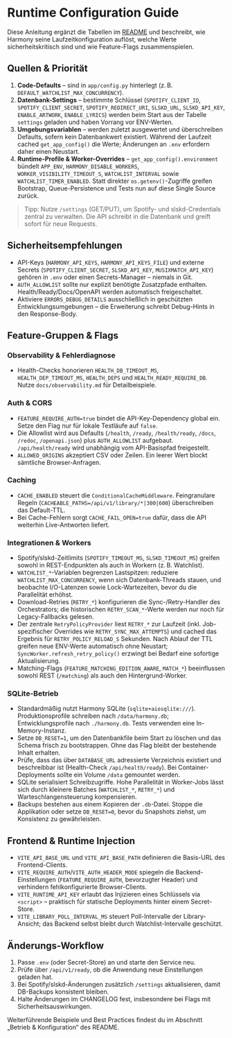 # Runtime Configuration Guide

Diese Anleitung ergänzt die Tabellen im [README](../../README.md#betrieb--konfiguration) und beschreibt, wie Harmony seine Laufzeitkonfiguration auflöst, welche Werte sicherheitskritisch sind und wie Feature-Flags zusammenspielen.

## Quellen & Priorität

1. **Code-Defaults** – sind in `app/config.py` hinterlegt (z. B. `DEFAULT_WATCHLIST_MAX_CONCURRENCY`).
2. **Datenbank-Settings** – bestimmte Schlüssel (`SPOTIFY_CLIENT_ID`, `SPOTIFY_CLIENT_SECRET`, `SPOTIFY_REDIRECT_URI`, `SLSKD_URL`, `SLSKD_API_KEY`, `ENABLE_ARTWORK`, `ENABLE_LYRICS`) werden beim Start aus der Tabelle `settings` geladen und haben Vorrang vor ENV-Werten.
3. **Umgebungsvariablen** – werden zuletzt ausgewertet und überschreiben Defaults, sofern kein Datenbankwert existiert. Während der Laufzeit cached `get_app_config()` die Werte; Änderungen an `.env` erfordern daher einen Neustart.
4. **Runtime-Profile & Worker-Overrides** – `get_app_config().environment` bündelt `APP_ENV`, `HARMONY_DISABLE_WORKERS`, `WORKER_VISIBILITY_TIMEOUT_S`, `WATCHLIST_INTERVAL` sowie `WATCHLIST_TIMER_ENABLED`. Statt direkter `os.getenv()`-Zugriffe greifen Bootstrap, Queue-Persistence und Tests nun auf diese Single Source zurück.

> Tipp: Nutze `/settings` (GET/PUT), um Spotify- und slskd-Credentials zentral zu verwalten. Die API schreibt in die Datenbank und greift sofort für neue Requests.

## Sicherheitsempfehlungen

- API-Keys (`HARMONY_API_KEYS`, `HARMONY_API_KEYS_FILE`) und externe Secrets (`SPOTIFY_CLIENT_SECRET`, `SLSKD_API_KEY`, `MUSIXMATCH_API_KEY`) gehören in `.env` oder einen Secrets-Manager – niemals in Git.
- `AUTH_ALLOWLIST` sollte nur explizit benötigte Zusatzpfade enthalten. Health/Ready/Docs/OpenAPI werden automatisch freigeschaltet.
- Aktiviere `ERRORS_DEBUG_DETAILS` ausschließlich in geschützten Entwicklungsumgebungen – die Erweiterung schreibt Debug-Hints in den Response-Body.

## Feature-Gruppen & Flags

### Observability & Fehlerdiagnose

- Health-Checks honorieren `HEALTH_DB_TIMEOUT_MS`, `HEALTH_DEP_TIMEOUT_MS`, `HEALTH_DEPS` und `HEALTH_READY_REQUIRE_DB`. Nutze `docs/observability.md` für Detailbeispiele.

### Auth & CORS

- `FEATURE_REQUIRE_AUTH=true` bindet die API-Key-Dependency global ein. Setze den Flag nur für lokale Testläufe auf `false`.
- Die Allowlist wird aus Defaults (`/health`, `/ready`, `/health/ready`, `/docs`, `/redoc`, `/openapi.json`) plus `AUTH_ALLOWLIST` aufgebaut. `/api/health/ready` wird unabhängig vom API-Basispfad freigestellt.
- `ALLOWED_ORIGINS` akzeptiert CSV oder Zeilen. Ein leerer Wert blockt sämtliche Browser-Anfragen.

### Caching

- `CACHE_ENABLED` steuert die `ConditionalCacheMiddleware`. Feingranulare Regeln (`CACHEABLE_PATHS=/api/v1/library/*|300|600`) überschreiben das Default-TTL.
- Bei Cache-Fehlern sorgt `CACHE_FAIL_OPEN=true` dafür, dass die API weiterhin Live-Antworten liefert.

### Integrationen & Workers

- Spotify/slskd-Zeitlimits (`SPOTIFY_TIMEOUT_MS`, `SLSKD_TIMEOUT_MS`) greifen sowohl in REST-Endpunkten als auch in Workern (z. B. Watchlist).
- `WATCHLIST_*`-Variablen begrenzen Lastspitzen: reduziere `WATCHLIST_MAX_CONCURRENCY`, wenn sich Datenbank-Threads stauen, und beobachte I/O-Latenzen sowie Lock-Wartezeiten, bevor du die Parallelität erhöhst.
- Download-Retries (`RETRY_*`) konfigurieren die Sync-/Retry-Handler des Orchestrators; die historischen `RETRY_SCAN_*`-Werte werden nur noch für Legacy-Fallbacks gelesen.
- Der zentrale `RetryPolicyProvider` liest `RETRY_*` zur Laufzeit (inkl. Job-spezifischer Overrides wie `RETRY_SYNC_MAX_ATTEMPTS`) und cached das Ergebnis für `RETRY_POLICY_RELOAD_S` Sekunden. Nach Ablauf der TTL greifen neue ENV-Werte automatisch ohne Neustart; `SyncWorker.refresh_retry_policy()` erzwingt bei Bedarf eine sofortige Aktualisierung.
- Matching-Flags (`FEATURE_MATCHING_EDITION_AWARE`, `MATCH_*`) beeinflussen sowohl REST (`/matching`) als auch den Hintergrund-Worker.

### SQLite-Betrieb

- Standardmäßig nutzt Harmony SQLite (`sqlite+aiosqlite:///`). Produktionsprofile schreiben nach `/data/harmony.db`; Entwicklungsprofile nach `./harmony.db`. Tests verwenden eine In-Memory-Instanz.
- Setze `DB_RESET=1`, um den Datenbankfile beim Start zu löschen und das Schema frisch zu bootstrappen. Ohne das Flag bleibt der bestehende Inhalt erhalten.
- Prüfe, dass das über `DATABASE_URL` adressierte Verzeichnis existiert und beschreibbar ist (Health-Check `/api/health/ready`). Bei Container-Deployments sollte ein Volume `/data` gemountet werden.
- SQLite serialisiert Schreibzugriffe. Hohe Parallelität in Worker-Jobs lässt sich durch kleinere Batches (`WATCHLIST_*`, `RETRY_*`) und Warteschlangensteuerung kompensieren.
- Backups bestehen aus einem Kopieren der `.db`-Datei. Stoppe die Applikation oder setze `DB_RESET=0`, bevor du Snapshots ziehst, um Konsistenz zu gewährleisten.

## Frontend & Runtime Injection

- `VITE_API_BASE_URL` und `VITE_API_BASE_PATH` definieren die Basis-URL des Frontend-Clients.
- `VITE_REQUIRE_AUTH`/`VITE_AUTH_HEADER_MODE` spiegeln die Backend-Einstellungen (`FEATURE_REQUIRE_AUTH`, bevorzugter Header) und verhindern fehlkonfigurierte Browser-Clients.
- `VITE_RUNTIME_API_KEY` erlaubt das Injizieren eines Schlüssels via `<script>` – praktisch für statische Deployments hinter einem Secret-Store.
- `VITE_LIBRARY_POLL_INTERVAL_MS` steuert Poll-Intervalle der Library-Ansicht; das Backend selbst bleibt durch Watchlist-Intervalle geschützt.

## Änderungs-Workflow

1. Passe `.env` (oder Secret-Store) an und starte den Service neu.
2. Prüfe über `/api/v1/ready`, ob die Anwendung neue Einstellungen geladen hat.
3. Bei Spotify/slskd-Änderungen zusätzlich `/settings` aktualisieren, damit DB-Backups konsistent bleiben.
4. Halte Änderungen im CHANGELOG fest, insbesondere bei Flags mit Sicherheitsauswirkungen.

Weiterführende Beispiele und Best Practices findest du im Abschnitt „Betrieb & Konfiguration“ des README.

